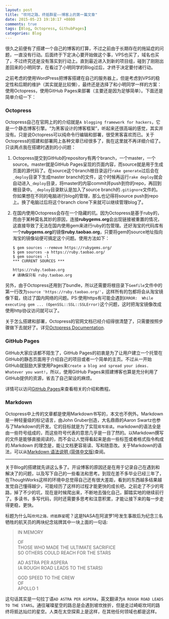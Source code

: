 ```yaml
---
layout: post
title: "坎坷之路，终抵群星——博客上的第一篇文章"
date: 2015-05-23 19:10:17 +0800
comments: true
tags: [Blog, Octopress, GithubPages]
categories: Blog
---
```


很久之前便有了搭建一个自己的博客的打算，不过之前由于长期存在的拖延症的问题，一直没有行动。后面终于下定决心要开始做这个事，VPS也买了，域名也买了，不过终究还是没有落实到行动上。直到最近进入到新的项目组，碰到了刚刚出差回来的小明同学，在看过了小明同学的Blog过后，才终于决定要付诸行动。

之前考虑的使用WordPress把博客搭建在自己的服务器上，但是考虑到VPS的稳定性和后期的维护（其实就是比较懒），最终还是选择了和小明同学一样的方案：使用Octopress，使用GitHub Pages来部署（主要还是因为足够简单）。下面还是简单介绍一下：

### Octopress
Octopress自己在官网上的的介绍就是`A blogging framework for hackers`，它是一个静态博客引擎。“为黑客设计的博客框架”，听起来还很高端的感觉，其实并没有。只是说Octopress可以纯命令行编辑和部署，很受黑客喜欢而已。关于Octopress的搭建和部署网上各种文章已经很多了，我在这里就不再详细介绍了。只谈两点我在搭建时遇到的小问题：

1. Octopress提交到GitHub的repository有两个branch，一个master，一个source。master就是GitHub Pages呈现的页面内容，而source就是用于生成页面的源代码了。在source这个branch根目录运行`rake generate`过后会在`_deploy`目录下生成master branch的文件，这个时候再运行`rake deploy`就会自动进入`_deploy`目录，将master的内容commit并push到你的repo，再回到根目录中。`_deploy`目录默认是加入了source branch的`.gitignore`文件的。你如果想在不同的电脑进行blog的管理，那么也记得将source push到repo上。换了电脑过后将这个branch clone下来就可以继续管理blog了。
2. 在国内使用Octopress会存在一个隐藏的坑。因为Octopress是基于ruby的，而由于某种莫名其妙的原因，连接**rubygems.org**会出现链接被重置的情况，这直接导致了无法在国内使用gem来进行ruby的包管理。还好淘宝的代码库有一个**rubygems.org**的镜像**ruby.taobao.org**，只要将gem的source地址指向淘宝的镜像站便可搞定这个问题。使用方法如下：

	```
	$ gem sources --remove https://rubygems.org/
	$ gem sources -a https://ruby.taobao.org/
	$ gem sources -l
	*** CURRENT SOURCES ***

	https://ruby.taobao.org
	# 请确保只有 ruby.taobao.org
	```
另外，由于Octopress还用到了bundle，所以还需要将根目录下`Gemfile`文件中的第一行改为`source 'https://ruby.taobao.org/'`，这样所有的包都将会从淘宝镜像下载，绕过了国内网络的问题。PS:使用https有可能会遇到`ERROR:  While executing gem ... (OpenSSL::SSL::SSLError)`这个问题，这时把淘宝镜像改成使用http协议访问就可以了。

关于怎么搭建和部署，Octopress的官网文档已经介绍得很清楚了，只需要按照步骤做下去就好了。详见[Octopress Documentation](http://octopress.org/docs/).

### GitHub Pages
GitHub大家应该都不陌生了，GitHub Pages的初衷是为了让用户建立一个托管在GitHub的静态页面用于介绍自己的项目或者一个简单的主页。不过从一开始GitHub就鼓励大家使用Pages来`Create a blog and spread your ideas. Whatever you want!`，所以，使用GitHub Pages来搭建博客也算是充分利用了GitHub提供的资源，省去了自己架设的麻烦。

详情可以访问[GitHub Pages](https://pages.github.com/)来查看相关的介绍和教程。

### Markdown
Octopress中上传的文章都是使用Markdown书写的，本文也不例外。Markdown是一种轻量级的标记语言，由John Gruber创造，大名鼎鼎的Aaron Swartz也参与了Markdown的开发。它的目标就是为了实现`易写易读`。markdown的语法全是由一些符号组成的，而这些符号代表的意思几乎是一目了然的。以Markdown撰写的文件是能够直接阅读的，而不会让人觉得看起来是由一些标签或者格式指令构成的.Markdown 的理念是，能让文档更容易读、写和随意改。关于Markdown的语法，可以从[Markdown 语法说明 (简体中文版)](http://wowubuntu.com/markdown/)查阅。

---

关于Blog的搭建就先讲这么多了。开设博客的原因还是在用于记录自己在遇到和解决了的问题，以及写下自己的一些看法和思考。到现在差不多毕业已经三年了，在ThoughWorks这样的环境中总觉得自己还有很大差距，看到的东西越多结果越发觉自己懂得越少，可能经历了这样的过程才能更快的成长吧。之前走了不少的弯路，掉了不少的坑，现在是时候爬出来，不断地去强化自己，脚踏实地的继续前行了。多读书，多写代码，同时还需要多思考和注意积累，才能让接下来的每一步走得更稳，更快。

标题为什么叫`坎坷之路，终抵群星`呢？这是NASA在阿波罗1号发生事故后为纪念三名牺牲的航天员的两块纪念铭牌其中一块上面的一句话:

> IN MEMORY
>   
> OF  
> THOSE WHO MADE THE ULTIMATE SACRIFICE   
> SO OTHERS COULD REACH FOR THE STARS   
>   
> AD ASTRA PER ASPERA   
> (A ROUGH ROAD LEADS TO THE STARS)   
>   
> GOD SPEED TO THE CREW   
> OF   
> APOLLO 1   

这句话其实是一句拉丁语`AD ASTRA PER ASPERA`，英文翻译为`A ROUGH ROAD LEADS TO THE STARS`。通往璀璨星空的路总是会遇到坡坎挫折，但是走过崎岖坎坷的路终将抵达灿烂的星空。人类在太空探索上是这样，在其他任何领域也都是这样。
